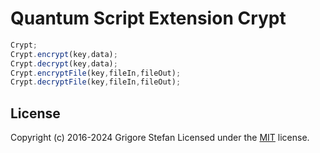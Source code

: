 # Quantum Script Extension Crypt

```javascript
Crypt;
Crypt.encrypt(key,data);
Crypt.decrypt(key,data);
Crypt.encryptFile(key,fileIn,fileOut);
Crypt.decryptFile(key,fileIn,fileOut);
```

## License

Copyright (c) 2016-2024 Grigore Stefan
Licensed under the [MIT](LICENSE) license.
